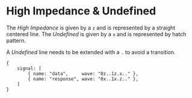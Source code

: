 # High Impedance & Undefined

The *High Impedance* is given by a `z` and is represented by a straight
centered line. The *Undefined* is given by a `x` and is represented by hatch
pattern.

A *Undefined* line needs to be extended with a `.` to avoid a transition.

```wavedrom[with_source]
{
    signal: [
        { name: "data",     wave: "0z..1z.x.." },
        { name: "response", wave: "0x..1x.z.." },
    ]
}
```
